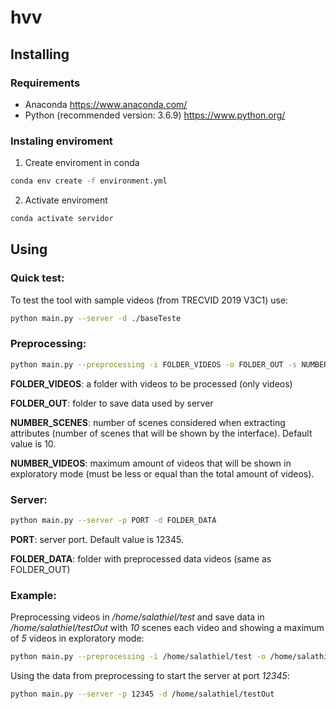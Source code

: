 # hvv

## Installing

### Requirements
* Anaconda https://www.anaconda.com/
* Python (recommended version: 3.6.9) https://www.python.org/

### Instaling enviroment

1. Create enviroment in conda

```bash
conda env create -f environment.yml
```

2. Activate enviroment

```bash
conda activate servidor
```

## Using

### Quick test:

To test the tool with sample videos (from TRECVID 2019 V3C1) use:

```bash
python main.py --server -d ./baseTeste
```
### Preprocessing:

```bash
python main.py --preprocessing -i FOLDER_VIDEOS -o FOLDER_OUT -s NUMBER_SCENES -n NUMBER_VIDEOS --verbose
```

**FOLDER_VIDEOS**: a folder with videos to be processed (only videos)

**FOLDER_OUT**: folder to save data used by server

**NUMBER_SCENES**: number of scenes considered when extracting attributes (number of scenes that will be shown by the interface). Default value is 10.

**NUMBER_VIDEOS**: maximum amount of videos that will be shown in exploratory mode (must be less or equal than the total amount of videos).

### Server:

```bash
python main.py --server -p PORT -d FOLDER_DATA
```

**PORT**: server port. Default value is 12345.

**FOLDER_DATA**: folder with preprocessed data videos (same as FOLDER_OUT)


### Example:

Preprocessing videos in */home/salathiel/test* and save data in */home/salathiel/testOut* with *10* scenes each video and showing a maximum of *5* videos in exploratory mode:

```bash
python main.py --preprocessing -i /home/salathiel/test -o /home/salathiel/testOut -s 10 -n 5 --verbose
```

Using the data from preprocessing to start the server at port *12345*:

```bash
python main.py --server -p 12345 -d /home/salathiel/testOut
```
